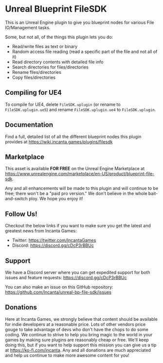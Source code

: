 # Unreal Blueprint FileSDK

This is an Unreal Engine plugin to give you blueprint nodes for various File IO/Management tasks.

Some, but not all, of the things this plugin lets you do:
- Read/write files as text or binary
- Random access file reading (read a specific part of the file and not all of it)
- Read directory contents with detailed file info
- Search directories for files/directories
- Rename files/directories
- Copy files/directories

## Compiling for UE4

To compile for UE4, delete `FileSDK.uplugin` (or rename to `FileSDK.uplugin.ue5`) and rename `FileSDK.uplugin.ue4` to `FileSDK.uplugin`.

## Documentation

Find a full, detailed list of all the different blueprint nodes this plugin provides at https://wiki.incanta.games/plugins/filesdk

## Marketplace

This asset is available **FOR FREE** on the Unreal Engine Marketplace at https://www.unrealengine.com/marketplace/en-US/product/blueprint-file-sdk.

Any and all enhancements will be made to this plugin and will continue to be free; there won't be a "paid pro version." We don't believe in the whole bait-and-switch ploy. We hope you enjoy it!

## Follow Us!

Checkout the below links if you want to make sure you get the latest and greatest news from Incanta Games:
- Twitter: https://twitter.com/IncantaGames
- Discord: https://discord.gg/cDcP3rBBUc

## Support

We have a Discord server where you can get expedited support for both issues and feature requests: https://discord.gg/cDcP3rBBUc

You can also make an issue on this GitHub repository: https://github.com/Incanta/unreal-bp-file-sdk/issues

## Donations

Here at Incanta Games, we strongly believe that content should be available for indie developers at a reasonable price. Lots of other vendors price gouge to take advantage of devs who don't have the chops to do some coding. We continue to strive to help you bring magic to the world in your games by making sure plugins are reasonably cheap or free. We'll keep doing this, but if you want to help support this mission you can give us a tip at https://ko-fi.com/incanta. Any and all donations are much appreciated and help us continue to make more awesome content for you!
